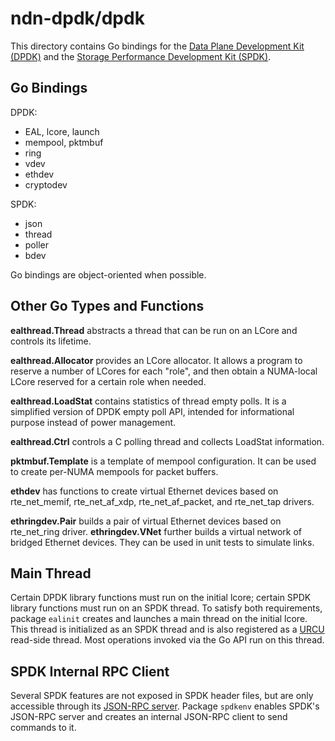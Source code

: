 # ndn-dpdk/dpdk

This directory contains Go bindings for the [Data Plane Development Kit (DPDK)](https://www.dpdk.org/) and the [Storage Performance Development Kit (SPDK)](https://spdk.io/).

## Go Bindings

DPDK:

* EAL, lcore, launch
* mempool, pktmbuf
* ring
* vdev
* ethdev
* cryptodev

SPDK:

* json
* thread
* poller
* bdev

Go bindings are object-oriented when possible.

## Other Go Types and Functions

**ealthread.Thread** abstracts a thread that can be run on an LCore and controls its lifetime.

**ealthread.Allocator** provides an LCore allocator.
It allows a program to reserve a number of LCores for each "role", and then obtain a NUMA-local LCore reserved for a certain role when needed.

**ealthread.LoadStat** contains statistics of thread empty polls.
It is a simplified version of DPDK empty poll API, intended for informational purpose instead of power management.

**ealthread.Ctrl** controls a C polling thread and collects LoadStat information.

**pktmbuf.Template** is a template of mempool configuration.
It can be used to create per-NUMA mempools for packet buffers.

**ethdev** has functions to create virtual Ethernet devices based on rte\_net\_memif, rte\_net\_af\_xdp, rte\_net\_af\_packet, and rte\_net\_tap drivers.

**ethringdev.Pair** builds a pair of virtual Ethernet devices based on rte\_net\_ring driver.
**ethringdev.VNet** further builds a virtual network of bridged Ethernet devices.
They can be used in unit tests to simulate links.

## Main Thread

Certain DPDK library functions must run on the initial lcore; certain SPDK library functions must run on an SPDK thread.
To satisfy both requirements, package `ealinit` creates and launches a main thread on the initial lcore.
This thread is initialized as an SPDK thread and is also registered as a [URCU](../core/urcu) read-side thread.
Most operations invoked via the Go API run on this thread.

## SPDK Internal RPC Client

Several SPDK features are not exposed in SPDK header files, but are only accessible through its [JSON-RPC server](https://spdk.io/doc/jsonrpc.html).
Package `spdkenv` enables SPDK's JSON-RPC server and creates an internal JSON-RPC client to send commands to it.
